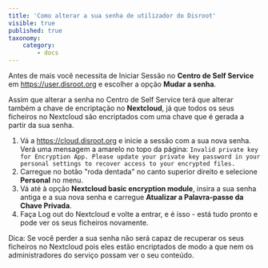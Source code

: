```yaml
---
title: 'Como alterar a sua senha de utilizador do Disroot'
visible: true
published: true
taxonomy:
    category:
        - docs
---
```


Antes de mais você necessita de Iniciar Sessão no **Centro de Self Service** em https://user.disroot.org e escolher a opção **Mudar a senha**.

Assim que alterar a senha no Centro de Self Service terá que alterar também a chave de encriptação no **Nextcloud**, já que todos os seus ficheiros no Nextcloud são encriptados com uma chave que é gerada a partir da sua senha.
1. Vá a https://cloud.disroot.org e inicie a sessão com a sua nova senha.
Verá uma mensagem a amarelo no topo da página:
`Invalid private key for Encryption App. Please update your private key password in your personal settings to recover access to your encrypted files.`
2. Carregue no botão "roda dentada" no canto superior direito e selecione **Personal** no menu.
3. Vá até à opção **Nextcloud basic encryption module**, insira a sua senha antiga e a sua nova senha e carregue **Atualizar a Palavra-passe da Chave Privada**.
4. Faça Log out do Nextcloud e volte a entrar, e é isso - está tudo pronto e pode ver os seus ficheiros novamente.

Dica: Se você perder a sua senha não será capaz de recuperar os seus ficheiros no Nextcloud pois eles estão encriptados de modo a que nem os administradores do serviço possam ver o seu conteúdo.
